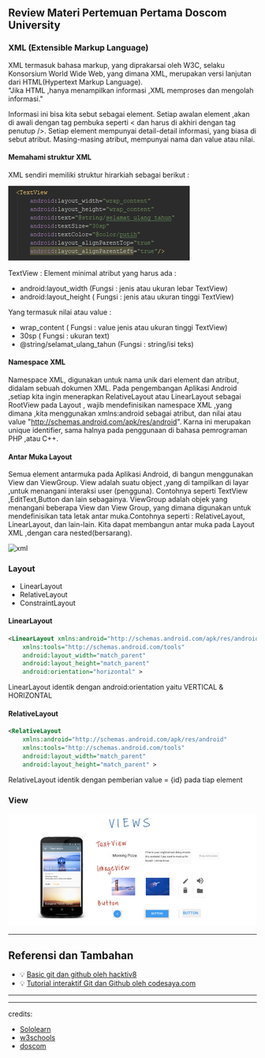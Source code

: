 ## Review Materi Pertemuan Pertama Doscom University

### XML (Extensible Markup Language)
XML termasuk bahasa markup, yang diprakarsai oleh W3C, selaku Konsorsium World Wide Web, yang dimana XML, merupakan versi lanjutan dari HTML(Hypertext Markup Language).  
"Jika HTML ,hanya menampilkan  informasi ,XML memproses dan mengolah informasi."

Informasi ini bisa kita sebut sebagai element.  Setiap awalan element ,akan di awali dengan tag pembuka seperti <  dan harus di akhiri dengan tag penutup />.
Setiap element mempunyai detail-detail informasi, yang biasa di sebut atribut. Masing-masing atribut,
mempunyai nama dan value atau nilai.

#### Memahami struktur XML
XML sendiri memiliki struktur hirarkiah sebagai berikut :

![xml](assets/XML.png)


TextView : Element
minimal atribut yang harus ada :
- android:layout_width (Fungsi : jenis atau ukuran lebar TextView) 
- android:layout_height ( Fungsi : jenis atau ukuran tinggi TextView)

Yang termasuk nilai atau value :

- wrap_content ( Fungsi : value jenis atau ukuran tinggi TextView)
- 30sp ( Fungsi : ukuran text)
- @string/selamat_ulang_tahun (Fungsi : string/isi teks)


#### Namespace XML

Namespace XML, digunakan untuk nama unik dari element dan atribut, didalam sebuah dokumen XML. Pada pengembangan Aplikasi Android ,setiap kita ingin menerapkan RelativeLayout atau LinearLayout sebagai RootView pada Layout , wajib mendefinisikan namespace XML ,yang dimana ,kita menggunakan xmlns:android  sebagai atribut, dan nilai atau value "http://schemas.android.com/apk/res/android".  Karna ini merupakan unique identifier, sama halnya pada penggunaan di bahasa pemrograman PHP ,atau C++. 

#### Antar Muka Layout
Semua element antarmuka pada Aplikasi Android, di bangun menggunakan View dan ViewGroup. View adalah suatu object ,yang di tampilkan di layar ,untuk menangani interaksi user (pengguna). Contohnya seperti TextView ,EditText,Button dan lain sebagainya. ViewGroup adalah objek yang menangani beberapa View dan View Group, yang dimana digunakan untuk mendefinisikan tata letak antar muka.Contohnya seperti : RelativeLayout, LinearLayout, dan lain-lain. Kita dapat membangun antar muka pada Layout XML ,dengan cara nested(bersarang).

![xml](https://developer.android.com/images/viewgroup_2x.png)

### Layout
- LinearLayout
- RelativeLayout
- ConstraintLayout

#### LinearLayout
```xml
<LinearLayout xmlns:android="http://schemas.android.com/apk/res/android"
    xmlns:tools="http://schemas.android.com/tools"
    android:layout_width="match_parent"
    android:layout_height="match_parent"
    android:orientation="horizontal" >
```
LinearLayout identik dengan android:orientation yaitu VERTICAL & HORIZONTAL

#### RelativeLayout
```xml
<RelativeLayout 
    xmlns:android="http://schemas.android.com/apk/res/android"
    xmlns:tools="http://schemas.android.com/tools"
    android:layout_width="match_parent"
    android:layout_height="match_parent" >
```
RelativeLayout identik dengan pemberian value = {id} pada tiap element

### View
![view](assets/View.png)



---

## Referensi dan Tambahan
- :bulb: [Basic git dan github oleh hacktiv8](https://github.com/hacktiv8/phase-0-activities/blob/master/modules/git-github-basics.md)
- :bulb: [Tutorial interaktif Git dan Github oleh codesaya.com](https://codesaya.com/git/)

---


---
credits:
- [Sololearn](https://www.sololearn.com/)
- [w3schools](https://www.w3schools.com/)
- [doscom](http://doscom.org/)

